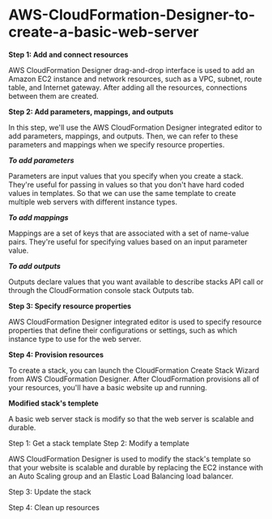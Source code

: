 # AWS-CloudFormation-Designer-to-create-a-basic-web-server


**Step 1: Add and connect resources**

AWS CloudFormation Designer drag-and-drop interface is used to add an Amazon EC2 instance and network resources, such as a VPC, subnet, route table, and Internet gateway. 
After adding all the resources, connections between them are created. 

**Step 2: Add parameters, mappings, and outputs**

In this step, we'll use the AWS CloudFormation Designer integrated editor to add parameters, mappings, and outputs. 
Then, we can refer to these parameters and mappings when we specify resource properties.

_**To add parameters**_

Parameters are input values that you specify when you create a stack. They're useful for passing in values so that you don't have hard coded values in templates. 
So that we can use the same template to create multiple web servers with different instance types.

_**To add mappings**_

Mappings are a set of keys that are associated with a set of name-value pairs. They're useful for specifying values based on an input parameter value.

_**To add outputs**_

Outputs declare values that you want available to describe stacks API call or through the CloudFormation console stack Outputs tab.

**Step 3: Specify resource properties**

AWS CloudFormation Designer integrated editor is used to specify resource properties that define their configurations or settings, such as which instance type to use for the web server. 

**Step 4: Provision resources**

To create a stack, you can launch the CloudFormation Create Stack Wizard from AWS CloudFormation Designer. After CloudFormation provisions all of your resources, you'll have a basic website up and running.

**Modified stack's templete**

A basic web server stack is modify so that the web server is scalable and durable.

Step 1: Get a stack template
Step 2: Modify a template

AWS CloudFormation Designer is used to modify the stack's template so that your website is scalable and durable by replacing the EC2 instance with an Auto Scaling group and an Elastic Load Balancing load balancer.

Step 3: Update the stack

Step 4: Clean up resources
